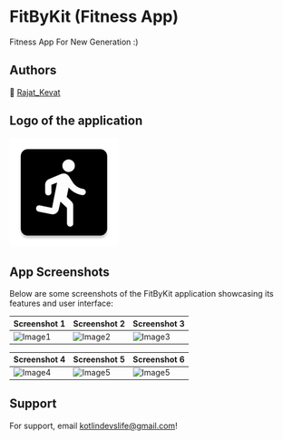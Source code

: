 # FitByKit (Fitness App)

Fitness App For New Generation :)

## Authors
🌊 [Rajat_Kevat](https://rajattexe.carrd.co)

## Logo of the application
![Logo](https://raw.githubusercontent.com/kotlindevs/FitByKit/refs/heads/master/app/src/main/res/mipmap-xxxhdpi/ic_launcher.webp)

## App Screenshots

Below are some screenshots of the FitByKit application showcasing its features and user interface:

| Screenshot 1      | Screenshot 2      | Screenshot 3      |
|-------------------|-------------------|-------------------|
| ![Image1](link1) | ![Image2](link2) | ![Image3](link3) |

| Screenshot 4      | Screenshot 5      | Screenshot 6      |
|-------------------|-------------------|-------------------|
| ![Image4](link4) | ![Image5](link5) | ![Image5](link6) |

## Support

For support, email [kotlindevslife@gmail.com](mailto:kotlindevslife@gmail.com)!


